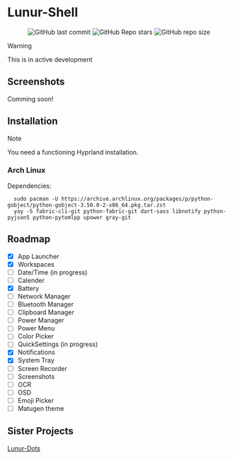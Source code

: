 # Lunur-Shell


<div align=center>
  
![GitHub last commit](https://img.shields.io/github/last-commit/dianaw353/Lunur-Shell?style=for-the-badge&labelColor=101418&color=9ccbfb)
![GitHub Repo stars](https://img.shields.io/github/stars/dianaw353/Lunur-Shell?style=for-the-badge&labelColor=101418&color=b9c8da)
![GitHub repo size](https://img.shields.io/github/repo-size/dianaw353/Lunur-Shell?style=for-the-badge&labelColor=101418&color=d3bfe6)

</div>

> [!WARNING]  
> This is in active development

## Screenshots

Comming soon!

## Installation

> [!NOTE]
> You need a functioning Hyprland installation.

### Arch Linux

Dependencies:
```
  sudo pacman -U https://archive.archlinux.org/packages/p/python-gobject/python-gobject-3.50.0-2-x86_64.pkg.tar.zst
  yay -S fabric-cli-git python-fabric-git dart-sass libnotify python-pyjson5 python-pytomlpp upower gray-git
```

## Roadmap

- [x] App Launcher
- [x] Workspaces
- [ ] Date/Time (in progress)
- [ ] Calender
- [x] Battery
- [ ] Network Manager
- [ ] Bluetooth Manager
- [ ] Clipboard Manager
- [ ] Power Manager
- [ ] Power Menu
- [ ] Color Picker
- [ ] QuickSettings (in progress)
- [x] Notifications
- [x] System Tray
- [ ] Screen Recorder
- [ ] Screenshots
- [ ] OCR
- [ ] OSD
- [ ] Emoji Picker
- [ ] Matugen theme

## Sister Projects

[Lunur-Dots](https://github.com/dianaw353/Lunur-Dots)
